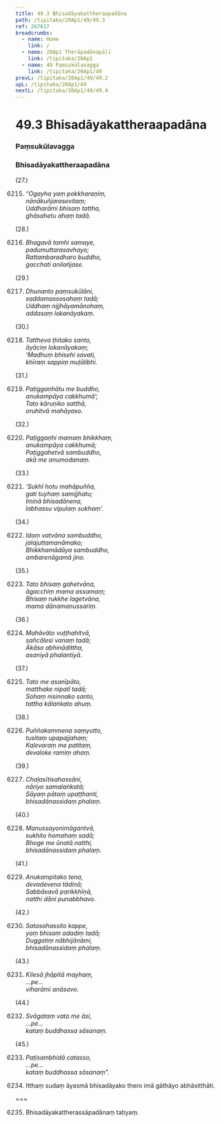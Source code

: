 ```yaml
---
title: 49.3 Bhisadāyakattheraapadāna
path: /tipitaka/20Ap1/49/49.3
ref: 267617
breadcrumbs:
  - name: Home
    link: /
  - name: 20Ap1 Therāpadānapāḷi
    link: /tipitaka/20Ap1
  - name: 49 Paṃsukūlavagga
    link: /tipitaka/20Ap1/49
prevL: /tipitaka/20Ap1/49/49.2
upL: /tipitaka/20Ap1/49
nextL: /tipitaka/20Ap1/49/49.4
---
```


# 49.3 Bhisadāyakattheraapadāna

### Paṃsukūlavagga

### Bhisadāyakattheraapadāna

(27.)

6215. _“Ogayha yaṃ pokkharaṇiṃ,_  
_nānākuñjarasevitaṃ;_  
_Uddharāmi bhisaṃ tattha,_  
_ghāsahetu ahaṃ tadā._  


(28.)

6216. _Bhagavā tamhi samaye,_  
_padumuttarasavhayo;_  
_Rattambaradharo buddho,_  
_gacchati anilañjase._  


(29.)

6217. _Dhunanto paṃsukūlāni,_  
_saddamassosahaṃ tadā;_  
_Uddhaṃ nijjhāyamānohaṃ,_  
_addasaṃ lokanāyakaṃ._  


(30.)

6218. _Tattheva ṭhitako santo,_  
_āyāciṃ lokanāyakaṃ;_  
_‘Madhuṃ bhisehi savati,_  
_khīraṃ sappiṃ muḷālibhi._  


(31.)

6219. _Paṭiggaṇhātu me buddho,_  
_anukampāya cakkhumā’;_  
_Tato kāruṇiko satthā,_  
_oruhitvā mahāyaso._  


(32.)

6220. _Paṭiggaṇhi mamaṃ bhikkhaṃ,_  
_anukampāya cakkhumā;_  
_Paṭiggahetvā sambuddho,_  
_akā me anumodanaṃ._  


(33.)

6221. _‘Sukhī hotu mahāpuñña,_  
_gati tuyhaṃ samijjhatu;_  
_Iminā bhisadānena,_  
_labhassu vipulaṃ sukhaṃ’._  


(34.)

6222. _Idaṃ vatvāna sambuddho,_  
_jalajuttamanāmako;_  
_Bhikkhamādāya sambuddho,_  
_ambarenāgamā jino._  


(35.)

6223. _Tato bhisaṃ gahetvāna,_  
_āgacchiṃ mama assamaṃ;_  
_Bhisaṃ rukkhe lagetvāna,_  
_mama dānamanussariṃ._  


(36.)

6224. _Mahāvāto vuṭṭhahitvā,_  
_sañcālesi vanaṃ tadā;_  
_Ākāso abhinādittha,_  
_asaniyā phalantiyā._  


(37.)

6225. _Tato me asanīpāto,_  
_matthake nipatī tadā;_  
_Sohaṃ nisinnako santo,_  
_tattha kālaṅkato ahuṃ._  


(38.)

6226. _Puññakammena saṃyutto,_  
_tusitaṃ upapajjahaṃ;_  
_Kaḷevaraṃ me patitaṃ,_  
_devaloke ramiṃ ahaṃ._  


(39.)

6227. _Chaḷasītisahassāni,_  
_nāriyo samalaṅkatā;_  
_Sāyaṃ pātaṃ upaṭṭhanti,_  
_bhisadānassidaṃ phalaṃ._  


(40.)

6228. _Manussayonimāgantvā,_  
_sukhito homahaṃ sadā;_  
_Bhoge me ūnatā natthi,_  
_bhisadānassidaṃ phalaṃ._  


(41.)

6229. _Anukampitako tena,_  
_devadevena tādinā;_  
_Sabbāsavā parikkhīṇā,_  
_natthi dāni punabbhavo._  


(42.)

6230. _Satasahassito kappe,_  
_yaṃ bhisaṃ adadiṃ tadā;_  
_Duggatiṃ nābhijānāmi,_  
_bhisadānassidaṃ phalaṃ._  


(43.)

6231. _Kilesā jhāpitā mayhaṃ,_  
_…pe…_  
_viharāmi anāsavo._  


(44.)

6232. _Svāgataṃ vata me āsi,_  
_…pe…_  
_kataṃ buddhassa sāsanaṃ._  


(45.)

6233. _Paṭisambhidā catasso,_  
_…pe…_  
_kataṃ buddhassa sāsanaṃ”._  


6234. Itthaṃ sudaṃ āyasmā bhisadāyako thero imā gāthāyo abhāsitthāti.

===

6235. Bhisadāyakattherassāpadānaṃ tatiyaṃ.




